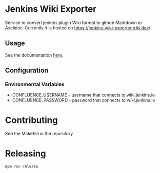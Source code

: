 Jenkins Wiki Exporter
=====================

Service to convert jenkins plugin Wiki format to github Markdown or Asciidoc.
Currently it is hosted on https://jenkins-wiki-exporter.g4v.dev/

## Usage

See the documentation [here](https://jenkins.io/doc/developer/publishing/wiki-page/#migrating-from-wiki-to-github).

## Configuration

### Environmental Variables

* CONFLUENCE_USERNAME - username that connects to wiki.jenkins.io
* CONFLUENCE_PASSWORD - password that connects to wiki.jenkins.io

# Contributing

See the Makefile in the repository

# Releasing

`npm run release`
